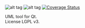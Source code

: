 ![alt tag](https://travis-ci.org/vt4a2h/uml-tool.svg?branch=master)
![alt tag](https://travis-ci.org/vt4a2h/uml-tool.svg?branch=master) [![Coverage Status](https://coveralls.io/repos/vt4a2h/uml-tool/badge.svg?branch=master)](https://coveralls.io/r/vt4a2h/uml-tool?branch=master)

UML tool for Qt.<br>
License LGPL v3.

